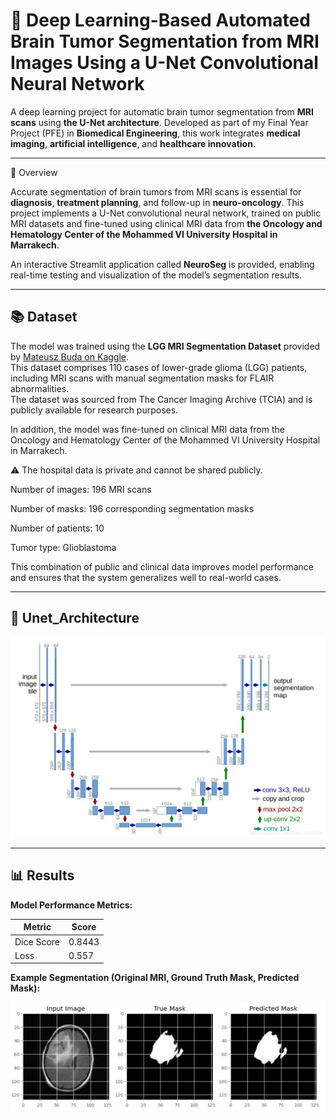 
# 🧠 Deep Learning-Based Automated Brain Tumor Segmentation from MRI Images Using a U-Net Convolutional Neural Network

A deep learning project for automatic brain tumor segmentation from **MRI scans** using **the U-Net architecture**.
Developed as part of my Final Year Project (PFE) in **Biomedical Engineering**, this work integrates **medical imaging**, **artificial intelligence**, and **healthcare innovation**.

---

🚀 Overview

Accurate segmentation of brain tumors from MRI scans is essential for **diagnosis**, **treatment planning**, and follow-up in **neuro-oncology**.
This project implements a U-Net convolutional neural network, trained on public MRI datasets and fine-tuned using clinical MRI data from **the Oncology and Hematology Center of the Mohammed VI University Hospital in Marrakech**.

An interactive Streamlit application called **NeuroSeg** is provided, enabling real-time testing and visualization of the model’s segmentation results.

---

## 📚 Dataset

The model was trained using the **LGG MRI Segmentation Dataset** provided by [Mateusz Buda on Kaggle](https://www.kaggle.com/datasets/mateuszbuda/lgg-mri-segmentation).  
This dataset comprises 110 cases of lower-grade glioma (LGG) patients, including MRI scans with manual segmentation masks for FLAIR abnormalities.  
The dataset was sourced from The Cancer Imaging Archive (TCIA) and is publicly available for research purposes.

In addition, the model was fine-tuned on clinical MRI data from the Oncology and Hematology Center of the Mohammed VI University Hospital in Marrakech.

⚠️ The hospital data is private and cannot be shared publicly.

Number of images: 196 MRI scans

Number of masks: 196 corresponding segmentation masks

Number of patients: 10

Tumor type: Glioblastoma

This combination of public and clinical data improves model performance and ensures that the system generalizes well to real-world cases.

---

## 📌 Unet_Architecture

 ![](Unet_Architecture.png) 

---

## 📊 Results
**Model Performance Metrics:**

| Metric       | Score |
|--------------|-------|
| Dice Score   | 0.8443  |
| Loss          | 0.557  |

**Example Segmentation (Original MRI, Ground Truth Mask, Predicted Mask):**

 ![](Results.jpg) 



